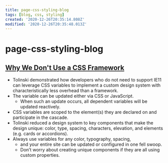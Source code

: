 ```yaml
---
title: page-css-styling-blog
tags: [blog, css, styling]
created: '2020-12-26T20:35:14.808Z'
modified: '2020-12-26T20:35:48.013Z'
---
```


# page-css-styling-blog

## [Why We Don't Use a CSS Framework](https://www.infoq.com/news/2020/06/css-variables-design-systems/)

- Tolinski demonstrated how developers who do not need to support IE11 can leverage CSS variables to implement a custom design system with characteristically less overhead than a framework.
- The variable can be updated either via CSS or JavaScript. 
  - When such an update occurs, all dependent variables will be updated reactively. 
- CSS variables are scoped to the element(s) they are declared on and participate in the cascade.
- Tolinski reduced a design system to key components that make the design unique: color, type, spacing, characters, elevation, and elements (e.g. cards or accordions).
- Always use variables for any color, typography, spacing, 
  - and your entire site can be updated or configured in one fell swoop.
  - Don’t worry about creating unique components if they are all using custom properties.
